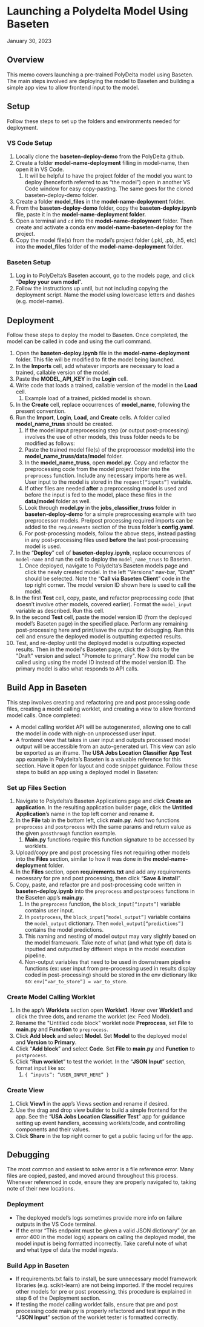 # Launching a Polydelta Model Using Baseten
January 30, 2023

## Overview
This memo covers launching a pre-trained PolyDelta model using Baseten. The main steps involved are deploying the model to Baseten and building a simple app view to allow frontend input to the model.

## Setup
Follow these steps to set up the folders and environments needed for deployment. 

### VS Code Setup
1. Locally clone the **baseten-deploy-demo** from the PolyDelta github.
2. Create a folder **model-name-deployment** filling in model-name, then open it in VS Code.
    1. It will be helpful to have the project folder of the model you want to deploy (henceforth referred to as “the model”) open in another VS Code window for easy copy-pasting. The same goes for the cloned baseten-deploy-demo folder.
3. Create a folder **model_files** in the **model-name-deployment** folder.
4. From the **baseten-deploy-demo** folder, copy the **baseten-deploy.ipynb** file,  paste it in the **model-name-deployment folder.**
5. Open a terminal and `cd` into the **model-name-deployment** folder. Then create and activate a conda env **model-name-baseten-deploy** for the project.
6. Copy the model file(s) from the model’s project folder  (.pkl, .pb, .h5, etc) into the **model_files** folder of the **model-name-deployment** folder.

### Baseten Setup
1. Log in to PolyDelta’s Baseten account, go to the models page, and click “**Deploy your own model**”.
2. Follow the instructions up until, but not including copying the deployment script. Name the model using lowercase letters and dashes (e.g. model-name).

## Deployment
Follow these steps to deploy the model to Baseten. Once completed, the model can be called in code and using the curl command.

1. Open the **baseten-deploy.ipynb** file in the **model-name-deployment** folder. This file will be modified to fit the model being launched.
2. In the **Imports** cell, add whatever imports are necessary to load a trained, callable version of the model.
3. Paste the **MODEL_API_KEY** in the **Login** cell.
4. Write code that loads a trained, callable version of the model in the **Load** cell. 
    1. Example load of a trained, pickled model is shown.
5. In the **Create** cell, replace occurrences of **model_name**,  following the present convention.
6. Run the **Import**, **Login**, **Load**, and **Create** cells. A folder called **model_name_truss** should be created.
    1. If the model input preprocessing step (or output post-processing) involves the use of other models, this truss folder needs to be modified as follows: 
    2. Paste the trained model file(s) of the preprocessor model(s) into the **model_name_truss/data/model** folder.
    3. In the **model_name_truss**, open **model.py**. Copy and refactor the preprocessing code from the model project folder into the `preprocess` function. Include any necessary imports here as well. User input to the model is stored in the `request[“inputs”]` variable.
    4. If other files are needed **after** a preprocessing model is used and before the input is fed to the model, place these files in the **data/model** folder as well.
    5. Look through **model.py** in the **jobs_classifier_truss** folder in **baseten-deploy-demo** for a simple preprocessing example with two preprocessor models. Pre/post processing required imports can be added to the `requirements` section of the truss folder’s **config.yaml**.
    6. For post-processing models, follow the above steps, instead pasting in any post-processing files used **before** the last post-processing model is used.
7. In the “**Deploy**” cell of **baseten-deploy.ipynb**, replace occurrences of `model-name` and run the cell to deploy the `model_name_truss` to Baseten.
    1. Once deployed, navigate to Polydelta’s Baseten models page and click the newly created model. In the left "Versions" nav-bar, "Draft" should be selected. Note the “**Call via Baseten Client**” code in the top right corner. The model version ID shown here is used to call the model.
8. In the first **Test** cell, copy, paste, and refactor preprocessing code (that doesn’t involve other models, covered earlier). Format the `model_input` variable as described. Run this cell.
9. In the second **Test** cell, paste the model version ID (from the deployed model’s Baseten page) in the specified place. Perform any remaining post-processing here and print/save the output for debugging. Run this cell and ensure the deployed model is outputting expected results.
10. Test, and re-deploy until the deployed model is outputting expected results. Then in the model's Baseten page, click the 3 dots by the "Draft" version and select "Promote to primary". Now the model can be called using using the model ID instead of the model version ID. The primary model is also what responds to API calls.

## Build App in Baseten
This step involves creating and refactoring pre and post processing code files, creating a model calling worklet, and creating a view to allow frontend model calls. Once completed: 
- A model calling worklet API will be autogenerated, allowing one to call the model in code with nigh-on unprocessed user input.
- A frontend view that takes in user input and outputs processed model output will be accessible from an auto-generated url. This view can aslo be exported as an iframe.
The **USA Jobs Location Classifier App Test** app example in Polydelta’s Baseten is a valuable reference for this section. Have it open for layout and code snippet guidance. Follow these steps to build an app using a deployed model in Baseten:

### Set up Files Section
1. Navigate to Polydelta’s Baseten Applications page and click **Create an application**. In the resulting application builder page, click the **Untitled Application**’s name in the top left corner and rename it.
2. In the **File** tab in the bottom left, click **main.py**. Add two functions `preprocess` and `postprocess` with the same params and return value as the given `passthrough` function example.
    1. **Main.py** functions require this function signature to be accessed by worklets.
3. Upload/copy pre and post processing files not requiring other models into the **Files** section, similar to how it was done in the **model-name-deployment** folder.
4. In the **Files** section, open **requirements.txt** and add any requirements necessary for pre and post processing, then click “**Save & install**”.
5. Copy, paste, and refactor pre and post-processing code written in **baseten-deploy.ipynb** into the `preprocess` and `postprocess` functions in the Baseten app’s **main.py**. 
    1. In the `preprocess` function, the `block_input[“inputs”]` variable contains user input. 
    2. In `postprocess`, the `block_input[“model_output”]` variable contains the `model_output` dictionary. Then `model_output[“predictions”]` contains the model predictions.
    3. This naming and nesting of model output may vary slightly based on the model framework. Take note of what (and what type of) data is inputted and outputted by different steps in the model execution pipeline.
    4. Non-output variables that need to be used in downstream pipeline functions (ex: user input from pre-processing used in results display coded in post-processing) should be stored in the env dictionary like so: `env[“var_to_store”] = var_to_store`.

### Create Model Calling Worklet
1. In the app’s **Worklets** section open **Worklet1**. Hover over **Worklet1** and click the three dots, and rename the worklet (ex: Feed Model).
2. Rename the "Untitled code block" worklet node **Preprocess**, set **File** to **main.py** and **Function** to `preprocess`. 
3. Click **Add block** and select **Model**. Set **Model** to the deployed model and **Version** to **Primary**.
4. Click “**Add block**” and select **Code**. Set **File** to **main.py** and **Function** to `postprocess`.
5. Click “**Run worklet**” to test the worklet. In the “**JSON Input**” section, format input like so:
    1. `{ “inputs”: “USER_INPUT_HERE” }`

### Create View
1. Click **View1** in the app’s Views section and rename if desired.
2. Use the drag and drop view builder to build a simple frontend for the app. See the “**USA Jobs Location Classifier Test**”  app for guidance setting up event handlers, accessing worklets/code, and controlling components and their values.
3. Click **Share** in the top right corner to get a public facing url for the app.

## Debugging
The most common and easiest to solve error is a file reference error. Many files are copied, pasted, and moved around throughout this process. Whenever referenced in code, ensure they are properly navigated to, taking note of their new locations.

### Deployment
- The deployed model’s logs sometimes provide more info on failure outputs in the VS Code terminal.
- If the error “This endpoint must be given a valid JSON dictionary” (or an error 400 in the model logs)  appears on calling the deployed model, the model input is being formatted incorrectly. Take careful note of what and what type of data the model ingests.

### Build App in Baseten
- If requirements.txt fails to install, be sure unnecessary model framework libraries (e.g. scikit-learn) are not being imported. If the model requires other models for pre or post processing, this procedure is explained in step 6 of the Deployment section.
- If testing the model calling worklet fails, ensure that pre and post processing code main.py is properly refactored and test input in the “**JSON Input**” section of the worklet tester is formatted correctly.

